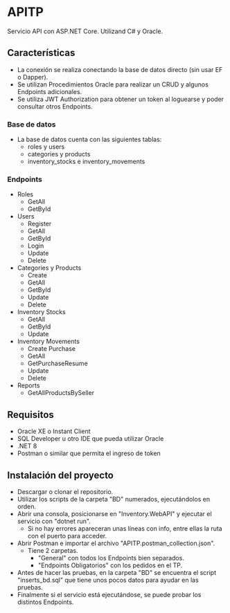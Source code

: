 # APITP
Servicio API con ASP.NET Core. Utilizand C# y Oracle.

## Características
 - La conexión se realiza conectando la base de datos directo (sin usar EF o Dapper).
 - Se utilizan Procedimientos Oracle para realizar un CRUD y algunos Endpoints adicionales.
 - Se utiliza JWT Authorization para obtener un token al loguearse y poder consultar otros Endpoints.

### Base de datos
 - La base de datos cuenta con las siguientes tablas:
    - roles y users
    - categories y products
    - inventory_stocks e inventory_movements

### Endpoints
 - Roles
    - GetAll
    - GetById
 - Users
    - Register
    - GetAll
    - GetById
    - Login
    - Update
    - Delete
 - Categories y Products
    - Create
    - GetAll
    - GetById
    - Update
    - Delete
 - Inventory Stocks
    - GetAll
    - GetById
    - Update
 - Inventory Movements
    - Create Purchase
    - GetAll
    - GetPurchaseResume
    - Update
    - Delete
 - Reports
    - GetAllProductsBySeller

## Requisitos
 - Oracle XE o Instant Client
 - SQL Developer u otro IDE que pueda utilizar Oracle
 - .NET 8
 - Postman o similar que permita el ingreso de token

## Instalación del proyecto
 - Descargar o clonar el repositorio.
 - Utilizar los scripts de la carpeta "BD" numerados, ejecutándolos en orden.
 - Abrir una consola, posicionarse en "Inventory.WebAPI" y ejecutar el servicio con "dotnet run".
    - Si no hay errores apareceran unas líneas con info, entre ellas la ruta con el puerto para acceder.
 - Abrir Postman e importar el archivo "APITP.postman_collection.json".
    - Tiene 2 carpetas.
        - "General" con todos los Endpoints bien separados.
        - "Endpoints Obligatorios" con los pedidos en el TP.
 - Antes de hacer las pruebas, en la carpeta "BD" se encuentra el script "inserts_bd.sql" que tiene unos pocos datos para ayudar en las pruebas.
 - Finalmente si el servicio está ejecutándose, se puede probar los distintos Endpoints.
